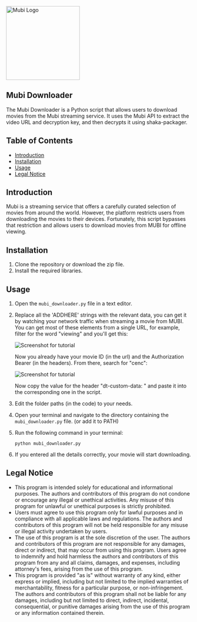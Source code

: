 <img src="https://mubi.com/MUBI-logo.png" alt="Mubi Logo" width="200"/>

## Mubi Downloader

The Mubi Downloader is a Python script that allows users to download movies from the Mubi streaming service. It uses the Mubi API to extract the video URL and decryption key, and then decrypts it using shaka-packager.

## Table of Contents
- [Introduction](#Introduction)
- [Installation](#installation)
- [Usage](#usage)
- [Legal Notice](#legal-notice)

## Introduction
Mubi is a streaming service that offers a carefully curated selection of movies from around the world. However, the platform restricts users from downloading the movies to their devices. Fortunately, this script bypasses that restriction and allows users to download movies from MUBI for offline viewing.

## Installation
1. Clone the repository or download the zip file.
2. Install the required libraries.
## Usage

1. Open the `mubi_downloader.py` file in a text editor.
2. Replace all the 'ADDHERE' strings with the relevant data, you can get it by watching your network traffic when streaming a movie from MUBI. You can get most of these elements from a single URL, for example, filter for the word "viewing" and you'll get this:

    ![Screenshot for tutorial](https://ipfs.io/ipfs/Qmay9U6SVYjexUkZyDiyNoyDNXgwiAgYD833avk48pURxk/chrome_ZmPg6AOny9.webp)

    Now you already have your movie ID (in the url) and the Authorization Bearer (in the headers). From there, search for "cenc":

    ![Screenshot for tutorial](https://ipfs.io/ipfs/QmWCGJdDm2BJNfvpZqJ1BEyzETjhaSXZyPXGmRaUgQs24k/chrome_U8o6SZglfY.webp)

    Now copy the value for the header "dt-custom-data: " and paste it into the corresponding one in the script.

3. Edit the folder paths (in the code) to your needs.
4. Open your terminal and navigate to the directory containing the `mubi_downloader.py` file. (or add it to PATH)
5. Run the following command in your terminal:

    ```
    python mubi_downloader.py
    ```

6. If you entered all the details correctly, your movie will start downloading.

## Legal Notice
- This program is intended solely for educational and informational purposes. The authors and contributors of this program do not condone or encourage any illegal or unethical activities. Any misuse of this program for unlawful or unethical purposes is strictly prohibited.
- Users must agree to use this program only for lawful purposes and in compliance with all applicable laws and regulations. The authors and contributors of this program will not be held responsible for any misuse or illegal activity undertaken by users.
- The use of this program is at the sole discretion of the user. The authors and contributors of this program are not responsible for any damages, direct or indirect, that may occur from using this program. Users agree to indemnify and hold harmless the authors and contributors of this program from any and all claims, damages, and expenses, including attorney's fees, arising from the use of this program.
- This program is provided "as is" without warranty of any kind, either express or implied, including but not limited to the implied warranties of merchantability, fitness for a particular purpose, or non-infringement. The authors and contributors of this program shall not be liable for any damages, including but not limited to direct, indirect, incidental, consequential, or punitive damages arising from the use of this program or any information contained therein.
